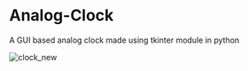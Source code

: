 # Analog-Clock
A GUI based analog clock made using tkinter module in python

![clock_new](https://user-images.githubusercontent.com/66079866/98899657-ff03b880-24d5-11eb-8d5e-a3c6756efd56.png)
